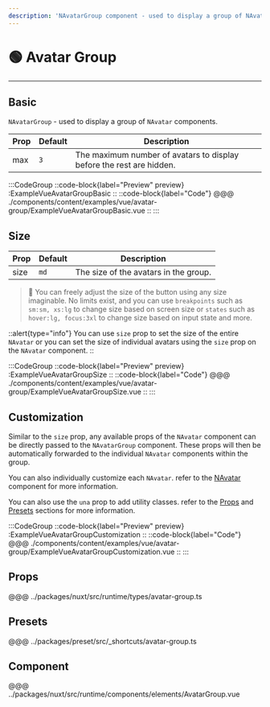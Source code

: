```yaml
---
description: 'NAvatarGroup component - used to display a group of NAvatar components.'
---
```


# 🟢 Avatar Group

---

## Basic

`NAvatarGroup` - used to display a group of `NAvatar` components.

| Prop | Default | Description                                                          |
| ---- | ------- | -------------------------------------------------------------------- |
| max  | `3`     | The maximum number of avatars to display before the rest are hidden. |

:::CodeGroup
::code-block{label="Preview" preview}
  :ExampleVueAvatarGroupBasic
::
::code-block{label="Code"}
@@@ ./components/content/examples/vue/avatar-group/ExampleVueAvatarGroupBasic.vue
::
:::

## Size

| Prop | Default | Description                           |
| ---- | ------- | ------------------------------------- |
| size | `md`    | The size of the avatars in the group. |

> 🚀 You can freely adjust the size of the button using any size imaginable. No limits exist, and you can use `breakpoints` such as `sm:sm, xs:lg` to change size based on screen size or `states` such as `hover:lg, focus:3xl` to change size based on input state and more.

::alert{type="info"}
You can use `size` prop to set the size of the entire `NAvatar` or you can set the size of individual avatars using the `size` prop on the `NAvatar` component.
::

:::CodeGroup
::code-block{label="Preview" preview}
  :ExampleVueAvatarGroupSize
::
::code-block{label="Code"}
@@@ ./components/content/examples/vue/avatar-group/ExampleVueAvatarGroupSize.vue
::
:::

## Customization

Similar to the `size` prop, any available props of the `NAvatar` component can be directly passed to the `NAvatarGroup` component. These props will then be automatically forwarded to the individual `NAvatar` components within the group.

You can also individually customize each `NAvatar`. refer to the [NAvatar](avatar) component for more information.

You can also use the `una` prop to add utility classes. refer to the [Props](#props) and [Presets](#presets) sections for more information.

:::CodeGroup
::code-block{label="Preview" preview}
  :ExampleVueAvatarGroupCustomization
::
::code-block{label="Code"}
@@@ ./components/content/examples/vue/avatar-group/ExampleVueAvatarGroupCustomization.vue
::
:::

## Props
@@@ ../packages/nuxt/src/runtime/types/avatar-group.ts

## Presets
@@@ ../packages/preset/src/_shortcuts/avatar-group.ts

## Component
@@@ ../packages/nuxt/src/runtime/components/elements/AvatarGroup.vue
